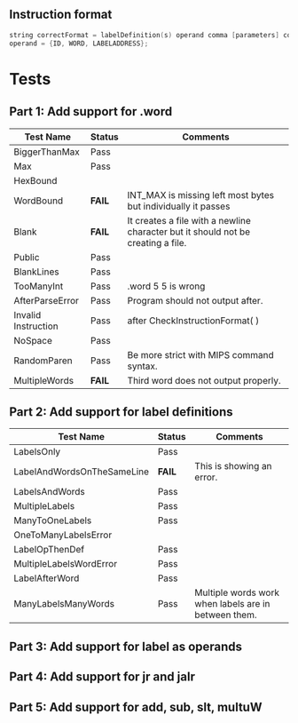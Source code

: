 ## Instruction format
```c
string correctFormat = labelDefinition(s) operand comma [parameters] comment;
operand = {ID, WORD, LABELADDRESS};
```

# Tests
## Part 1: Add support for .word
| Test Name             | Status        | Comments                 |
| ----------                | ------           | ----------                           |
| BiggerThanMax     | Pass
|Max | Pass| |
| HexBound | | |
| WordBound | **FAIL** | INT_MAX  is missing left most bytes but individually it passes  |
|Blank | **FAIL** | It creates a file with a newline character but it should not be creating a file. |
| Public | Pass |  | |
| BlankLines | Pass | |
|TooManyInt | Pass | .word 5 5 is wrong |
|AfterParseError | Pass | Program should not output after. |
|Invalid Instruction |Pass | after CheckInstructionFormat( ) |
| NoSpace | Pass | |
| RandomParen | Pass |Be more strict with MIPS command syntax. |
| MultipleWords |**FAIL** | Third word does not output properly. |

## Part 2: Add support for label definitions
| Test Name             | Status        | Comments                 |
| ----------                | ------           | ----------                           |
| LabelsOnly | Pass | |
| LabelAndWordsOnTheSameLine | **FAIL** | This is showing an error. |
| LabelsAndWords | Pass|  |
|MultipleLabels | Pass| |
|ManyToOneLabels |Pass | |
| OneToManyLabelsError | | |
|LabelOpThenDef | Pass| |
|MultipleLabelsWordError |Pass | |
| LabelAfterWord | Pass | |
| ManyLabelsManyWords | Pass| Multiple words work when labels are in between them. |
## Part 3: Add support for label as operands

## Part 4: Add support for jr and jalr

## Part 5: Add support for add, sub, slt, multuW
